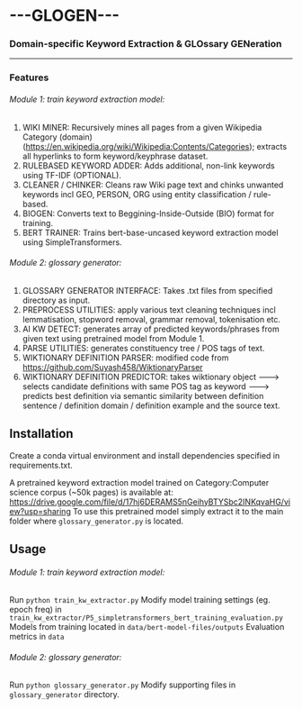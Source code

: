 # ---GLOGEN---
### Domain-specific Keyword Extraction & GLOssary GENeration
---------------------------------------------
### Features
###### Module 1: train keyword extraction model:
1. WIKI MINER: Recursively mines all pages from a given Wikipedia Category (domain) (https://en.wikipedia.org/wiki/Wikipedia:Contents/Categories); extracts all hyperlinks to form keyword/keyphrase dataset.
2. RULEBASED KEYWORD ADDER: Adds additional, non-link keywords using TF-IDF (OPTIONAL).
3. CLEANER / CHINKER: Cleans raw Wiki page text and chinks unwanted keywords incl GEO, PERSON, ORG using entity classification / rule-based.
4. BIOGEN: Converts text to Beggining-Inside-Outside (BIO) format for training.
5. BERT TRAINER: Trains bert-base-uncased keyword extraction model using SimpleTransformers.

###### Module 2: glossary generator:
1. GLOSSARY GENERATOR INTERFACE: Takes .txt files from specified directory as input.
2. PREPROCESS UTILITIES: apply various text cleaning techniques incl lemmatisation, stopword removal, grammar removal, tokenisation etc.
3. AI KW DETECT: generates array of predicted keywords/phrases from given text using pretrained model from Module 1.
4. PARSE UTILITIES: generates constituency tree / POS tags of text.
5. WIKTIONARY DEFINITION PARSER: modified code from https://github.com/Suyash458/WiktionaryParser
6. WIKTIONARY DEFINITION PREDICTOR: takes wiktionary object ---> selects candidate definitions with same POS tag as keyword 
---> predicts best definition via semantic similarity between definition sentence / definition domain / definition example and the source text.


## Installation
Create a conda virtual environment and install dependencies specified in requirements.txt.

A pretrained keyword extraction model trained on Category:Computer science corpus (~50k pages) is available at:
https://drive.google.com/file/d/17hj6DERAMS5nGeihyBTYSbc2INKqvaHG/view?usp=sharing
To use this pretrained model simply extract it to the main folder where `glossary_generator.py` is located.

## Usage
###### Module 1: train keyword extraction model:
Run `python train_kw_extractor.py`
Modify model training settings (eg. epoch freq) in `train_kw_extractor/P5_simpletransformers_bert_training_evaluation.py`
Models from training located in `data/bert-model-files/outputs`
Evaluation metrics in `data`

###### Module 2: glossary generator:
Run `python glossary_generator.py`
Modify supporting files in `glossary_generator` directory.
